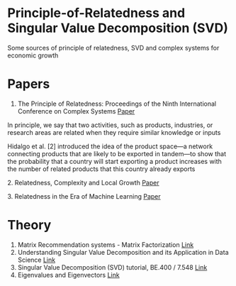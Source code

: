 # Principle-of-Relatedness and Singular Value Decomposition (SVD)
Some sources of principle of relatedness, SVD and complex systems for economic growth

# Papers
1. The Principle of Relatedness: Proceedings of the Ninth International Conference on Complex Systems <a href="https://www.researchgate.net/publication/326562653_The_Principle_of_Relatedness_Proceedings_of_the_Ninth_International_Conference_on_Complex_Systems"> Paper </a>
 <p>In principle, we say that two activities, such as products, industries, or research areas are related when they require similar knowledge or inputs</p>
 <p>Hidalgo et al. [2] introduced the idea of the product space—a network connecting products that are likely to be exported in tandem—to show that the probability that  a country will start exporting a product increases with the number of related products that this country already exports </p>
2. Relatedness, Complexity and Local Growth <a href="https://docs.iza.org/dp12223.pdf"> Paper </a> <p>
3. Relatedness in the Era of Machine Learning <a href="https://arxiv.org/pdf/2103.06017.pdf">Paper</a>


# Theory
1. Matrix Recommendation systems - Matrix Factorization <a href="https://developers.google.com/machine-learning/recommendation/collaborative/matrix"> Link </a> 
2. Understanding Singular Value Decomposition and its Application in Data Science <a href="https://towardsdatascience.com/understanding-singular-value-decomposition-and-its-application-in-data-science-388a54be95d#:~:text=In%20linear%20algebra%2C%20the%20Singular,important%20applications%20in%20data%20science.">Link</a>
3. Singular Value Decomposition (SVD) tutorial, BE.400 / 7.548 <a href="https://web.mit.edu/be.400/www/SVD/Singular_Value_Decomposition.htm">Link</a>
4. Eigenvalues and Eigenvectors <a href="https://textbooks.math.gatech.edu/ila/eigenvectors.html">Link</a>
 

